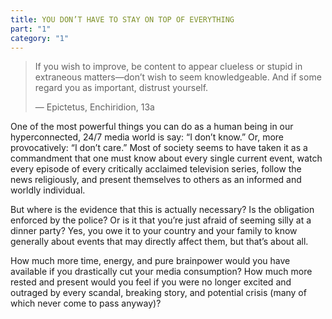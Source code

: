 ```yaml
---
title: YOU DON’T HAVE TO STAY ON TOP OF EVERYTHING
part: "1"
category: "1"
---
```


> If you wish to improve, be content to appear clueless or stupid in extraneous matters—don’t wish to seem knowledgeable. And if some regard you as important, distrust yourself.
>
> — Epictetus, Enchiridion, 13a

One of the most powerful things you can do as a human being in our hyperconnected, 24/7 media world is say: “I don’t know.” Or, more provocatively: “I don’t care.” Most of society seems to have taken it as a commandment that one must know about every single current event, watch every episode of every critically acclaimed television series, follow the news religiously, and present themselves to others as an informed and worldly individual.

But where is the evidence that this is actually necessary? Is the obligation enforced by the police? Or is it that you’re just afraid of seeming silly at a dinner party? Yes, you owe it to your country and your family to know generally about events that may directly affect them, but that’s about all.

How much more time, energy, and pure brainpower would you have available if you drastically cut your media consumption? How much more rested and present would you feel if you were no longer excited and outraged by every scandal, breaking story, and potential crisis (many of which never come to pass anyway)?
